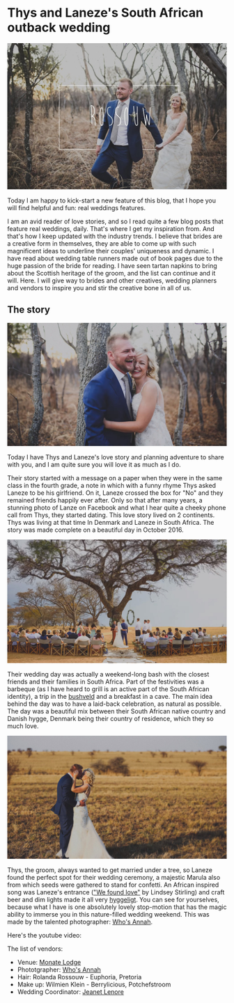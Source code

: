 # Thys and Laneze's South African outback wedding

![Newlyweds holding hands walking in bushveld woods](/img/blog/thys-and-laneze-south-african-outback-wedding/thys-and-laneze.jpg "Thys and Laneze in bushveld woods")

Today I am happy to kick-start a new feature of this blog, that I hope you will find helpful and fun: real weddings features.

I am an avid reader of love stories, and so I read quite a few blog posts that feature real weddings, daily. That's where I get my inspiration from. And that's how I keep updated with the industry trends. I believe that brides are a creative form in themselves, they are able to come up with such magnificent ideas to underline their couples' uniqueness and dynamic. I have read about wedding table runners made out of book pages due to the huge passion of the bride for reading. I have seen tartan napkins to bring about the Scottish
heritage of the groom, and the list can continue and it will. Here. I will give way to brides and other creatives, wedding planners and vendors to inspire you and stir the creative bone in all of us.

## The story

![Newlyweds holding eachother and laughing](/img/blog/thys-and-laneze-south-african-outback-wedding/thys-and-laneze-laughing.jpg "Thys and Laneze laughing")

Today I have Thys and Laneze's love story and planning adventure to share with you, and I am quite sure you will love it as much as I do.

Their story started with a message on a paper when they were in the same class in the fourth grade, a note in which with a funny rhyme Thys asked Laneze to be his girlfriend. On it, Laneze crossed the box for "No" and they remained friends happily ever after. Only so that after many years, a stunning photo of Lanze on Facebook and what I hear quite a cheeky phone call from Thys, they started dating. This love story lived on 2 continents. Thys was living at that time In Denmark and Laneze in South Africa. The story was made complete on a beautiful day in October 2016.

![Wedding ceremony under marula tree in South Africa](/img/blog/thys-and-laneze-south-african-outback-wedding/thys-and-laneze-ceremony-under-tree.jpg "Thys and Laneze's wedding ceremony")

Their wedding day was actually a weekend-long bash with the closest friends and their families in South Africa. Part of the festivities was a barbeque (as I have heard to grill is an active part of the South African identity), a trip in the [bushveld](https://en.wikipedia.org/wiki/Bushveld) and a breakfast in a cave. The main idea behind the day was to have a laid-back celebration, as natural as possible. The day was a beautiful mix between their South African native country and Danish hygge, Denmark being their country of residence, which they so much love.

![Newlyweds kissing in bushveld landscape](/img/blog/thys-and-laneze-south-african-outback-wedding/thys-and-laneze-kissing.jpg "Thys and Laneze kissing")

Thys, the groom, always wanted to get married under a tree, so Laneze found the perfect spot for their wedding ceremony, a majestic Marula also from which seeds were gathered to stand for confetti. An African inspired song was Laneze's entrance (["We found love"](https://www.youtube.com/watch?v=0g9poWKKpbU) by Lindsey Stirling) and craft beer and dim lights made it all very [hyggeligt](https://en.wikipedia.org/wiki/Hygge). You can see for yourselves, because what I have is one absolutely lovely stop-motion that has the magic ability to immerse you in this nature-filled wedding weekend. This was made by the talented photographer: [Who's Annah](https://www.whosannah.com/).

Here's the youtube video:

The list of vendors:
- Venue: [Monate Lodge](http://www.monatelodge.com/)
- Phototgrapher: [Who's Annah](https://www.whosannah.com/)
- Hair: Rolanda Rossouw - Euphoria, Pretoria
- Make up: Wilmien Klein - Berrylicious, Potchefstroom
- Wedding Coordinator: [Jeanet Lenore](http://www.jeanetlenore.com/)
